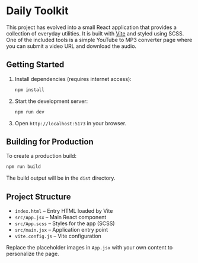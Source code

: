 # Daily Toolkit

This project has evolved into a small React application that provides a collection
of everyday utilities. It is built with [Vite](https://vitejs.dev/) and styled
using SCSS. One of the included tools is a simple YouTube to MP3 converter page
where you can submit a video URL and download the audio.

## Getting Started

1. Install dependencies (requires internet access):
   ```bash
   npm install
   ```
2. Start the development server:
   ```bash
   npm run dev
   ```
3. Open `http://localhost:5173` in your browser.

## Building for Production

To create a production build:
```bash
npm run build
```
The build output will be in the `dist` directory.

## Project Structure

- `index.html` – Entry HTML loaded by Vite
- `src/App.jsx` – Main React component
- `src/App.scss` – Styles for the app (SCSS)
- `src/main.jsx` – Application entry point
- `vite.config.js` – Vite configuration

Replace the placeholder images in `App.jsx` with your own content to personalize the page.
